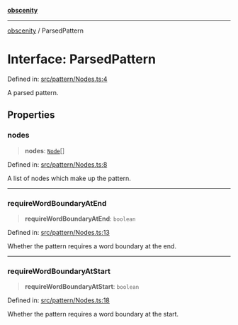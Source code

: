 [**obscenity**](../README.md)

***

[obscenity](../README.md) / ParsedPattern

# Interface: ParsedPattern

Defined in: [src/pattern/Nodes.ts:4](https://github.com/jo3-l/obscenity/blob/df55df57c9cde0cfef01d92ac049af8e5d6ff36a/src/pattern/Nodes.ts#L4)

A parsed pattern.

## Properties

### nodes

> **nodes**: [`Node`](../type-aliases/Node.md)[]

Defined in: [src/pattern/Nodes.ts:8](https://github.com/jo3-l/obscenity/blob/df55df57c9cde0cfef01d92ac049af8e5d6ff36a/src/pattern/Nodes.ts#L8)

A list of nodes which make up the pattern.

***

### requireWordBoundaryAtEnd

> **requireWordBoundaryAtEnd**: `boolean`

Defined in: [src/pattern/Nodes.ts:13](https://github.com/jo3-l/obscenity/blob/df55df57c9cde0cfef01d92ac049af8e5d6ff36a/src/pattern/Nodes.ts#L13)

Whether the pattern requires a word boundary at the end.

***

### requireWordBoundaryAtStart

> **requireWordBoundaryAtStart**: `boolean`

Defined in: [src/pattern/Nodes.ts:18](https://github.com/jo3-l/obscenity/blob/df55df57c9cde0cfef01d92ac049af8e5d6ff36a/src/pattern/Nodes.ts#L18)

Whether the pattern requires a word boundary at the start.
